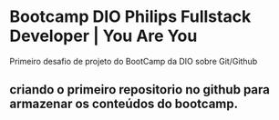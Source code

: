 # Bootcamp DIO Philips Fullstack Developer | You Are You
Primeiro desafio de projeto do BootCamp da DIO sobre Git/Github


## criando o primeiro repositorio no github para armazenar os conteúdos do bootcamp.
